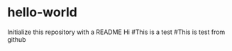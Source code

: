 # hello-world
Initialize this repository with a README
Hi
#This is a test
#This is test from github
